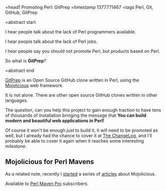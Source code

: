 =head1 Promoting Perl: GitPrep
=timestamp 1377771467
=tags Perl, Git, GitHub, GitPrep

=abstract start

I hear people talk about the lack of Perl programmers available.

I hear people talk about the lack of Perl jobs.

I hear people say you should not promote Perl, but products based on Perl.

So what is <b>GitPrep</b>?

=abstract end

<a href="http://gitprep.org/">GitPrep</a> is an Open Source GitHub clone written in
Perl, using the <a href="http://mojolicio.us/">Mojolicious</a> web framework.

It is not alone. There are other open source GitHub clones written in other languages.

The question, can you help this project to gain enough traction to have tens of thousands of
installation bringing the message that <b>You can build modern and beautiful web applications in Perl!</b>

Of course it won't be enough just to build it, it will need to be promoted as well, but
I already had the chance to cover it at
<a href="http://thechangelog.com/gitprep-open-source-github-clone/">The ChangeLog</a>,
and I'll probably be able to cover it again when it reaches some interesting milestone.


<h2>Mojolicious for Perl Mavens</h2>

As a related note, recently I <a href="http://perlmaven.com/pro/getting-started-with-mojolicious-lite">started</a> a series of
<a href="http://perlmaven.com/pro/mojolicious-lite-with-embedded-templates">articles</a> about Mojolicious.

Available to <a href="http://perlmaven.com/pro">Perl Maven Pro</a> subscribers.

